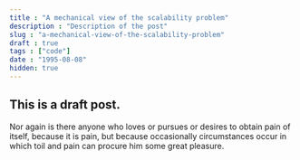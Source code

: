 ```yaml
---
title : "A mechanical view of the scalability problem"
description : "Description of the post"
slug : "a-mechanical-view-of-the-scalability-problem"
draft : true
tags : ["code"]
date : "1995-08-08"
hidden: true
---
```


## This is a draft post.

Nor again is there anyone who loves or pursues or desires to obtain pain of itself, because it is pain, but because occasionally circumstances occur in which toil and pain can procure him some great pleasure. 


